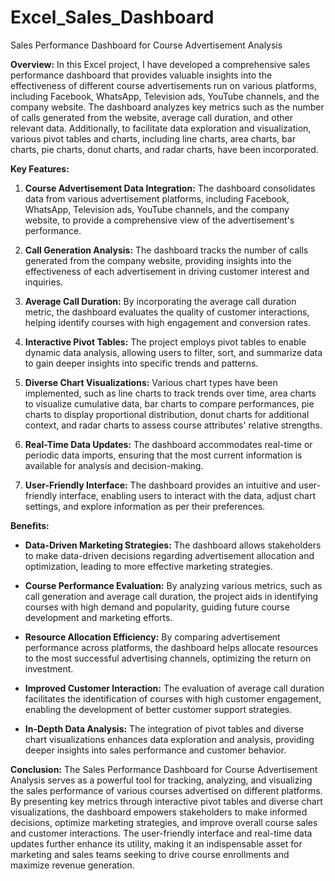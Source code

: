 # Excel_Sales_Dashboard
Sales Performance Dashboard for Course Advertisement Analysis

**Overview:**
In this Excel project, I have developed a comprehensive sales performance dashboard that provides valuable insights into the effectiveness of different course advertisements run on various platforms, including Facebook, WhatsApp, Television ads, YouTube channels, and the company website. The dashboard analyzes key metrics such as the number of calls generated from the website, average call duration, and other relevant data. Additionally, to facilitate data exploration and visualization, various pivot tables and charts, including line charts, area charts, bar charts, pie charts, donut charts, and radar charts, have been incorporated.

**Key Features:**
1. **Course Advertisement Data Integration:** The dashboard consolidates data from various advertisement platforms, including Facebook, WhatsApp, Television ads, YouTube channels, and the company website, to provide a comprehensive view of the advertisement's performance.

2. **Call Generation Analysis:** The dashboard tracks the number of calls generated from the company website, providing insights into the effectiveness of each advertisement in driving customer interest and inquiries.

3. **Average Call Duration:** By incorporating the average call duration metric, the dashboard evaluates the quality of customer interactions, helping identify courses with high engagement and conversion rates.

4. **Interactive Pivot Tables:** The project employs pivot tables to enable dynamic data analysis, allowing users to filter, sort, and summarize data to gain deeper insights into specific trends and patterns.

5. **Diverse Chart Visualizations:** Various chart types have been implemented, such as line charts to track trends over time, area charts to visualize cumulative data, bar charts to compare performances, pie charts to display proportional distribution, donut charts for additional context, and radar charts to assess course attributes' relative strengths.

6. **Real-Time Data Updates:** The dashboard accommodates real-time or periodic data imports, ensuring that the most current information is available for analysis and decision-making.

7. **User-Friendly Interface:** The dashboard provides an intuitive and user-friendly interface, enabling users to interact with the data, adjust chart settings, and explore information as per their preferences.

**Benefits:**
- **Data-Driven Marketing Strategies:** The dashboard allows stakeholders to make data-driven decisions regarding advertisement allocation and optimization, leading to more effective marketing strategies.

- **Course Performance Evaluation:** By analyzing various metrics, such as call generation and average call duration, the project aids in identifying courses with high demand and popularity, guiding future course development and marketing efforts.

- **Resource Allocation Efficiency:** By comparing advertisement performance across platforms, the dashboard helps allocate resources to the most successful advertising channels, optimizing the return on investment.

- **Improved Customer Interaction:** The evaluation of average call duration facilitates the identification of courses with high customer engagement, enabling the development of better customer support strategies.

- **In-Depth Data Analysis:** The integration of pivot tables and diverse chart visualizations enhances data exploration and analysis, providing deeper insights into sales performance and customer behavior.

**Conclusion:**
The Sales Performance Dashboard for Course Advertisement Analysis serves as a powerful tool for tracking, analyzing, and visualizing the sales performance of various courses advertised on different platforms. By presenting key metrics through interactive pivot tables and diverse chart visualizations, the dashboard empowers stakeholders to make informed decisions, optimize marketing strategies, and improve overall course sales and customer interactions. The user-friendly interface and real-time data updates further enhance its utility, making it an indispensable asset for marketing and sales teams seeking to drive course enrollments and maximize revenue generation.
